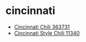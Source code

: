 # cincinnati

 * [Cincinnati Chili 363731](../../index/c/cincinnati-chili-363731.json)
 * [Cincinnati Style Chili 11340](../../index/c/cincinnati-style-chili-11340.json)
